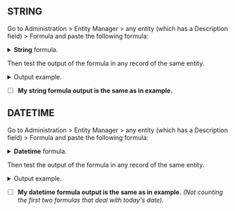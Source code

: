 ## STRING

Go to Administration > Entity Manager > any entity (which has a Description field) > Formula and paste the following formula:

<details>
    <summary><b>String</b> formula.</summary>

    description = list(
        string\concatenate('ab', 'cd'),                                     // will return 'abcd'
        string\substring('abcde', 1, 2),                                    // will return 'bc'
        string\substring('abcde', 1, -1),                                   // will return 'bcd'
        string\contains('hello world', 'world'),                            // will return true
        string\pos('hello world', 'world'),                                 // will return `6`
        string\test('hello world', '/hello/i'),                             // will return TRUE
        string\length('hello world'),                                       // will return `11`
        string\trim(' hello world '),                                       // will return `hello world`
        string\lowerCase('HELLO world'),                                    // will return `hello world`
        string\upperCase('HELLO world'),                                    // will return `HELLO WORLD`
        string\pad('100', 5, '*', 'right'),                                 // will return `100**`
        string\match('{token1} foo {token2} bar', '/{[^}]*}/'),             // will return {token1}
        string\matchAll('{token1} foo {token2} bar', '/{[^}]*}/'),          // will return {token1},{token2}
        string\matchExtract('values: 1000 2000', '/values\: (.*) (.*)$/'),  // will return 1000,2000
        string\replace('Hello {test}', '{test}', 'world'),                  // will return 'Hello world'
        string\split('hello world', ' ')                                    // will return ['hello', 'world']
        );

</details>
    
Then test the output of the formula in any record of the same entity.

<details>
<summary>Output example.</summary>
   
    abcd,bc,bcd,true,6,true,11,hello world,hello world,HELLO WORLD,100**,{token1},{token1},{token2},1000,2000,Hello world,hello,world
    
</details>

- [ ] **My string formula output is the same as in example.**

## DATETIME

Go to Administration > Entity Manager > any entity (which has a Description field) > Formula and paste the following formula:

<details>
    <summary><b>Datetime</b> formula.</summary>

    $datetime = '2023-03-21 13:15:19';
    $datetime1 = '2021-12-31 09:32:01';

    description = string\concatenate(
        datetime\today(),                                                    '\n', // will return today's date (w/o time)
        datetime\now(),                                                      '\n', // will return current datetime
        '\n',
        datetime\format($datetime, 'America/New_York', 'MM/DD/YYYY hh:mma'), '\n', // will return '03/21/2023 09:15am'
        datetime\date($datetime),                                            '\n', // will return 21
        datetime\month($datetime),                                           '\n', // will return 3
        datetime\year($datetime),                                            '\n', // will return 2023
        datetime\hour($datetime),                                            '\n', // will return 15
        datetime\minute($datetime),                                          '\n', // will return 15
        datetime\dayOfWeek($datetime),                                       '\n', // will return 2
        datetime\diff($datetime, $datetime1, 'years'),                       '\n', // will return 1
        datetime\diff($datetime, $datetime1, 'months'),                      '\n', // will return 14
        datetime\diff($datetime, $datetime1, 'days'),                        '\n', // will return 445
        datetime\diff($datetime, $datetime1, 'hours'),                       '\n', // will return 10683
        datetime\diff($datetime, $datetime1, 'minutes'),                     '\n', // will return 641023
        datetime\addMinutes($datetime, 10),                                  '\n', // will return 2023-03-21 13:25:19
        datetime\addMinutes($datetime, -10),                                 '\n', // will return 2023-03-21 13:05:19
        datetime\addHours($datetime, 7),                                     '\n', // will return 2023-03-21 20:15:19
        datetime\addHours($datetime, -7),                                    '\n', // will return 2023-03-21 06:15:19
        datetime\addDays($datetime, 14),                                     '\n', // will return 2023-04-04 13:15:19
        datetime\addDays($datetime, -14),                                    '\n', // will return 2023-03-07 13:15:19
        datetime\addWeeks($datetime, 4),                                     '\n', // will return 2023-04-18 13:15:19
        datetime\addWeeks($datetime, -4),                                    '\n', // will return 2023-02-21 13:15:19
        datetime\addMonths($datetime, 5),                                    '\n', // will return 2023-08-21 13:15:19
        datetime\addMonths($datetime, -5),                                   '\n', // will return 2022-10-21 13:15:19
        datetime\addYears($datetime, 10),                                    '\n', // will return 2033-03-21 13:15:19
        datetime\addYears($datetime, -10),                                   '\n', // will return 2013-03-21 13:15:19
        datetime\closest($datetime, 'date', 1, true),                        '\n', // will return 2023-02-28 22:00
        datetime\closest($datetime, 'time', '20:00'),                        '\n', // will return 2023-03-21 18:00
        datetime\closest($datetime, 'dayOfWeek', 1)                                // will return 2023-03-26 21:00
        );
    
</details>

Then test the output of the formula in any record of the same entity.

<details>
<summary>Output example.</summary>
   
    2023-04-04
    2023-04-04 13:40:47

    03/21/2023 09:15am
    21
    3
    2023
    15
    15
    2
    1
    14
    445
    10683
    641023
    2023-03-21 13:25:19
    2023-03-21 13:05:19
    2023-03-21 20:15:19
    2023-03-21 06:15:19
    2023-04-04 13:15:19
    2023-03-07 13:15:19
    2023-04-18 13:15:19
    2023-02-21 13:15:19
    2023-08-21 13:15:19
    2022-10-21 13:15:19
    2033-03-21 13:15:19
    2013-03-21 13:15:19
    2023-02-28 22:00
    2023-03-21 18:00
    2023-03-26 21:00
    
</details>

- [ ] **My datetime formula output is the same as in example.** *(Not counting the first two formulas that deal with today's date).*
